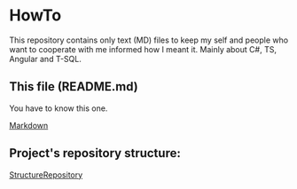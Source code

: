 # HowTo

This repository contains only text (MD) files to keep my self and people who want to cooperate with me informed how I meant it. Mainly about C#, TS, Angular and T-SQL.

## This file (README.md)

You have to know this one.

[Markdown](./Markdown)

## Project's repository structure:

[StructureRepository](StructureRepository)
